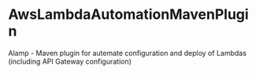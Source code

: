 # AwsLambdaAutomationMavenPlugin
Alamp - Maven plugin for autemate configuration and deploy of Lambdas (including API Gateway configuration)
